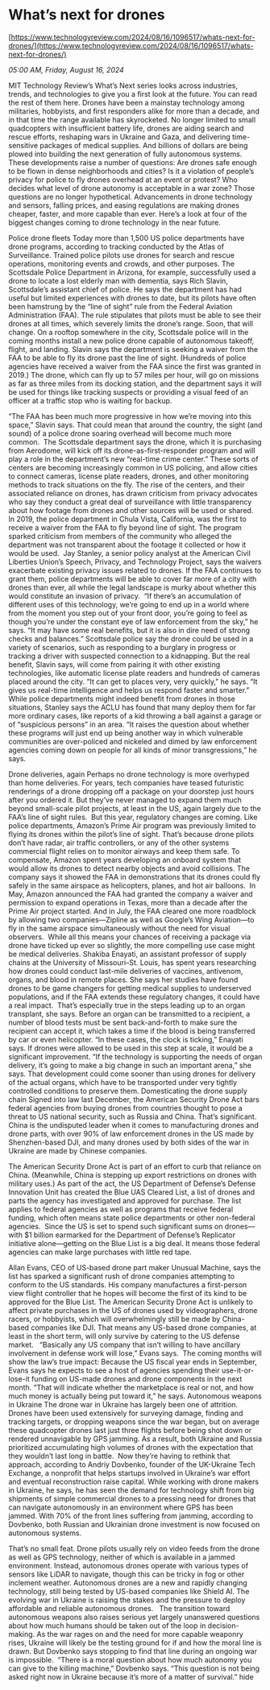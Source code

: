 # What’s next for drones

[https://www.technologyreview.com/2024/08/16/1096517/whats-next-for-drones/](https://www.technologyreview.com/2024/08/16/1096517/whats-next-for-drones/)

*05:00 AM, Friday, August 16, 2024*

MIT Technology Review’s What’s Next series looks across industries, trends, and technologies to give you a first look at the future. You can read the rest of them here. Drones have been a mainstay technology among militaries, hobbyists, and first responders alike for more than a decade, and in that time the range available has skyrocketed. No longer limited to small quadcopters with insufficient battery life, drones are aiding search and rescue efforts, reshaping wars in Ukraine and Gaza, and delivering time-sensitive packages of medical supplies. And billions of dollars are being plowed into building the next generation of fully autonomous systems.   These developments raise a number of questions: Are drones safe enough to be flown in dense neighborhoods and cities? Is it a violation of people’s privacy for police to fly drones overhead at an event or protest? Who decides what level of drone autonomy is acceptable in a war zone? Those questions are no longer hypothetical. Advancements in drone technology and sensors, falling prices, and easing regulations are making drones cheaper, faster, and more capable than ever. Here’s a look at four of the biggest changes coming to drone technology in the near future.

Police drone fleets Today more than 1,500 US police departments have drone programs, according to tracking conducted by the Atlas of Surveillance. Trained police pilots use drones for search and rescue operations, monitoring events and crowds, and other purposes. The Scottsdale Police Department in Arizona, for example, successfully used a drone to locate a lost elderly man with dementia, says Rich Slavin, Scottsdale’s assistant chief of police. He says the department has had useful but limited experiences with drones to date, but its pilots have often been hamstrung by the “line of sight” rule from the Federal Aviation Administration (FAA). The rule stipulates that pilots must be able to see their drones at all times, which severely limits the drone’s range. Soon, that will change. On a rooftop somewhere in the city, Scottsdale police will in the coming months install a new police drone capable of autonomous takeoff, flight, and landing. Slavin says the department is seeking a waiver from the FAA to be able to fly its drone past the line of sight. (Hundreds of police agencies have received a waiver from the FAA since the first was granted in 2019.) The drone, which can fly up to 57 miles per hour, will go on missions as far as three miles from its docking station, and the department says it will be used for things like tracking suspects or providing a visual feed of an officer at a traffic stop who is waiting for backup.

“The FAA has been much more progressive in how we’re moving into this space,” Slavin says. That could mean that around the country, the sight (and sound) of a police drone soaring overhead will become much more common.  The Scottsdale department says the drone, which it is purchasing from Aerodome, will kick off its drone-as-first-responder program and will play a role in the department’s new “real-time crime center.” These sorts of centers are becoming increasingly common in US policing, and allow cities to connect cameras, license plate readers, drones, and other monitoring methods to track situations on the fly. The rise of the centers, and their associated reliance on drones, has drawn criticism from privacy advocates who say they conduct a great deal of surveillance with little transparency about how footage from drones and other sources will be used or shared.  In 2019, the police department in Chula Vista, California, was the first to receive a waiver from the FAA to fly beyond line of sight. The program sparked criticism from members of the community who alleged the department was not transparent about the footage it collected or how it would be used.  Jay Stanley, a senior policy analyst at the American Civil Liberties Union’s Speech, Privacy, and Technology Project, says the waivers exacerbate existing privacy issues related to drones. If the FAA continues to grant them, police departments will be able to cover far more of a city with drones than ever, all while the legal landscape is murky about whether this would constitute an invasion of privacy.   “If there’s an accumulation of different uses of this technology, we’re going to end up in a world where from the moment you step out of your front door, you’re going to feel as though you’re under the constant eye of law enforcement from the sky,” he says. “It may have some real benefits, but it is also in dire need of strong checks and balances.” Scottsdale police say the drone could be used in a variety of scenarios, such as responding to a burglary in progress or tracking a driver with suspected connection to a kidnapping. But the real benefit, Slavin says, will come from pairing it with other existing technologies, like automatic license plate readers and hundreds of cameras placed around the city. “It can get to places very, very quickly,” he says. “It gives us real-time intelligence and helps us respond faster and smarter.” While police departments might indeed benefit from drones in those situations, Stanley says the ACLU has found that many deploy them for far more ordinary cases, like reports of a kid throwing a ball against a garage or of “suspicious persons” in an area. “It raises the question about whether these programs will just end up being another way in which vulnerable communities are over-policed and nickeled and dimed by law enforcement agencies coming down on people for all kinds of minor transgressions,” he says.

Drone deliveries, again Perhaps no drone technology is more overhyped than home deliveries. For years, tech companies have teased futuristic renderings of a drone dropping off a package on your doorstep just hours after you ordered it. But they’ve never managed to expand them much beyond small-scale pilot projects, at least in the US, again largely due to the FAA’s line of sight rules.  But this year, regulatory changes are coming. Like police departments, Amazon’s Prime Air program was previously limited to flying its drones within the pilot’s line of sight. That’s because drone pilots don’t have radar, air traffic controllers, or any of the other systems commercial flight relies on to monitor airways and keep them safe. To compensate, Amazon spent years developing an onboard system that would allow its drones to detect nearby objects and avoid collisions. The company says it showed the FAA in demonstrations that its drones could fly safely in the same airspace as helicopters, planes, and hot air balloons.  In May, Amazon announced the FAA had granted the company a waiver and permission to expand operations in Texas, more than a decade after the Prime Air project started. And in July, the FAA cleared one more roadblock by allowing two companies—Zipline as well as Google’s Wing Aviation—to fly in the same airspace simultaneously without the need for visual observers.  While all this means your chances of receiving a package via drone have ticked up ever so slightly, the more compelling use case might be medical deliveries. Shakiba Enayati, an assistant professor of supply chains at the University of Missouri–St. Louis, has spent years researching how drones could conduct last-mile deliveries of vaccines, antivenom, organs, and blood in remote places. She says her studies have found drones to be game changers for getting medical supplies to underserved populations, and if the FAA extends these regulatory changes, it could have a real impact.   That’s especially true in the steps leading up to an organ transplant, she says. Before an organ can be transmitted to a recipient, a number of blood tests must be sent back-and-forth to make sure the recipient can accept it, which takes a time if the blood is being transferred by car or even helicopter. “In these cases, the clock is ticking,” Enayati says. If drones were allowed to be used in this step at scale, it would be a significant improvement. “If the technology is supporting the needs of organ delivery, it’s going to make a big change in such an important arena,” she says. That development could come sooner than using drones for delivery of the actual organs, which have to be transported under very tightly controlled conditions to preserve them. Domesticating the drone supply chain Signed into law last December, the American Security Drone Act bars federal agencies from buying drones from countries thought to pose a threat to US national security, such as Russia and China. That’s significant. China is the undisputed leader when it comes to manufacturing drones and drone parts, with over 90% of law enforcement drones in the US made by Shenzhen-based DJI, and many drones used by both sides of the war in Ukraine are made by Chinese companies.

The American Security Drone Act is part of an effort to curb that reliance on China. (Meanwhile, China is stepping up export restrictions on drones with military uses.) As part of the act, the US Department of Defense’s Defense Innovation Unit has created the Blue UAS Cleared List, a list of drones and parts the agency has investigated and approved for purchase. The list applies to federal agencies as well as programs that receive federal funding, which often means state police departments or other non-federal agencies.  Since the US is set to spend such significant sums on drones—with $1 billion earmarked for the Department of Defense’s Replicator initiative alone—getting on the Blue List is a big deal. It means those federal agencies can make large purchases with little red tape.

Allan Evans, CEO of US-based drone part maker Unusual Machine, says the list has sparked a significant rush of drone companies attempting to conform to the US standards. His company manufactures a first-person view flight controller that he hopes will become the first of its kind to be approved for the Blue List. The American Security Drone Act is unlikely to affect private purchases in the US of drones used by videographers, drone racers, or hobbyists, which will overwhelmingly still be made by China-based companies like DJI. That means any US-based drone companies, at least in the short term, will only survive by catering to the US defense market.   “Basically any US company that isn’t willing to have ancillary involvement in defense work will lose,” Evans says.  The coming months will show the law’s true impact: Because the US fiscal year ends in September, Evans says he expects to see a host of agencies spending their use-it-or-lose-it funding on US-made drones and drone components in the next month. “That will indicate whether the marketplace is real or not, and how much money is actually being put toward it,” he says. Autonomous weapons in Ukraine The drone war in Ukraine has largely been one of attrition. Drones have been used extensively for surveying damage, finding and tracking targets, or dropping weapons since the war began, but on average these quadcopter drones last just three flights before being shot down or rendered unnavigable by GPS jamming. As a result, both Ukraine and Russia prioritized accumulating high volumes of drones with the expectation that they wouldn’t last long in battle.  Now they’re having to rethink that approach, according to Andriy Dovbenko, founder of the UK-Ukraine Tech Exchange, a nonprofit that helps startups involved in Ukraine’s war effort and eventual reconstruction raise capital. While working with drone makers in Ukraine, he says, he has seen the demand for technology shift from big shipments of simple commercial drones to a pressing need for drones that can navigate autonomously in an environment where GPS has been jammed. With 70% of the front lines suffering from jamming, according to Dovbenko, both Russian and Ukrainian drone investment is now focused on autonomous systems.

That’s no small feat. Drone pilots usually rely on video feeds from the drone as well as GPS technology, neither of which is available in a jammed environment. Instead, autonomous drones operate with various types of sensors like LiDAR to navigate, though this can be tricky in fog or other inclement weather. Autonomous drones are a new and rapidly changing technology, still being tested by US-based companies like Shield AI. The evolving war in Ukraine is raising the stakes and the pressure to deploy affordable and reliable autonomous drones.   The transition toward autonomous weapons also raises serious yet largely unanswered questions about how much humans should be taken out of the loop in decision-making. As the war rages on and the need for more capable weaponry rises, Ukraine will likely be the testing ground for if and how the moral line is drawn. But Dovbenko says stopping to find that line during an ongoing war is impossible.  “There is a moral question about how much autonomy you can give to the killing machine,” Dovbenko says. “This question is not being asked right now in Ukraine because it’s more of a matter of survival.” hide


